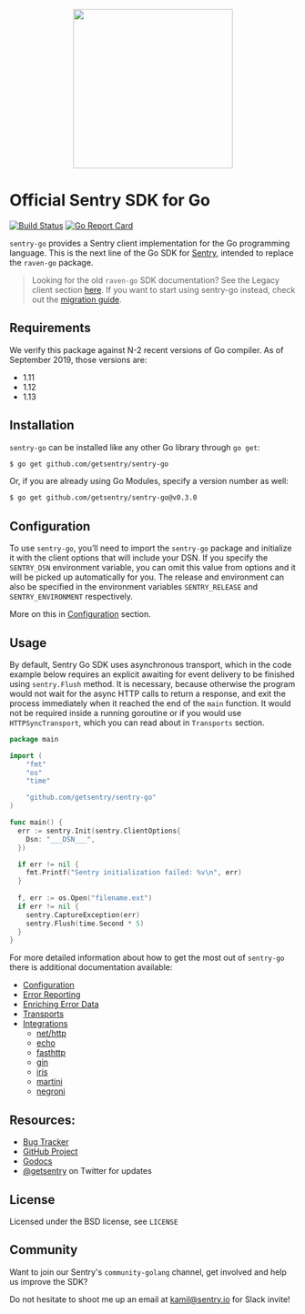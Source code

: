 <p align="center">
  <a href="https://sentry.io" target="_blank" align="center">
    <img src="https://sentry-brand.storage.googleapis.com/sentry-logo-black.png" width="280">
  </a>
  <br />
</p>

# Official Sentry SDK for Go

[![Build Status](https://travis-ci.com/getsentry/sentry-go.svg?branch=master)](https://travis-ci.com/getsentry/sentry-go)
[![Go Report Card](https://goreportcard.com/badge/github.com/getsentry/sentry-go)](https://goreportcard.com/report/github.com/getsentry/sentry-go)

`sentry-go` provides a Sentry client implementation for the Go programming language. This is the next line of the Go SDK for [Sentry](https://sentry.io/), intended to replace the `raven-go` package.

> Looking for the old `raven-go` SDK documentation? See the Legacy client section [here](https://docs.sentry.io/clients/go/).
> If you want to start using sentry-go instead, check out the [migration guide](https://docs.sentry.io/platforms/go/migration/).

## Requirements

We verify this package against N-2 recent versions of Go compiler. As of September 2019, those versions are:

* 1.11
* 1.12
* 1.13

## Installation

`sentry-go` can be installed like any other Go library through `go get`:

```bash
$ go get github.com/getsentry/sentry-go
```

Or, if you are already using Go Modules, specify a version number as well:

```bash
$ go get github.com/getsentry/sentry-go@v0.3.0
```

## Configuration

To use `sentry-go`, you’ll need to import the `sentry-go` package and initialize it with the client options that will include your DSN. If you specify the `SENTRY_DSN` environment variable, you can omit this value from options and it will be picked up automatically for you. The release and environment can also be specified in the environment variables `SENTRY_RELEASE` and `SENTRY_ENVIRONMENT` respectively.

More on this in [Configuration](https://docs.sentry.io/platforms/go/config/) section.

## Usage

By default, Sentry Go SDK uses asynchronous transport, which in the code example below requires an explicit awaiting for event delivery to be finished using `sentry.Flush` method. It is necessary, because otherwise the program would not wait for the async HTTP calls to return a response, and exit the process immediately when it reached the end of the `main` function. It would not be required inside a running goroutine or if you would use `HTTPSyncTransport`, which you can read about in `Transports` section.

```go
package main

import (
    "fmt"
    "os"
    "time"

    "github.com/getsentry/sentry-go"
)

func main() {
  err := sentry.Init(sentry.ClientOptions{
    Dsn: "___DSN___",
  })

  if err != nil {
    fmt.Printf("Sentry initialization failed: %v\n", err)
  }
  
  f, err := os.Open("filename.ext")
  if err != nil {
    sentry.CaptureException(err)
    sentry.Flush(time.Second * 5)
  }
}
```

For more detailed information about how to get the most out of `sentry-go` there is additional documentation available:

- [Configuration](https://docs.sentry.io/platforms/go/config)
- [Error Reporting](https://docs.sentry.io/error-reporting/quickstart?platform=go)
- [Enriching Error Data](https://docs.sentry.io/enriching-error-data/context?platform=go)
- [Transports](https://docs.sentry.io/platforms/go/transports)
- [Integrations](https://docs.sentry.io/platforms/go/integrations)
  - [net/http](https://docs.sentry.io/platforms/go/http)
  - [echo](https://docs.sentry.io/platforms/go/echo)
  - [fasthttp](https://docs.sentry.io/platforms/go/fasthttp)
  - [gin](https://docs.sentry.io/platforms/go/gin)
  - [iris](https://docs.sentry.io/platforms/go/iris)
  - [martini](https://docs.sentry.io/platforms/go/martini)
  - [negroni](https://docs.sentry.io/platforms/go/negroni)

## Resources:

- [Bug Tracker](https://github.com/getsentry/sentry-go/issues)
- [GitHub Project](https://github.com/getsentry/sentry-go)
- [Godocs](https://godoc.org/github.com/getsentry/sentry-go)
- [@getsentry](https://twitter.com/getsentry) on Twitter for updates

## License

Licensed under the BSD license, see `LICENSE`

## Community

Want to join our Sentry's `community-golang` channel, get involved and help us improve the SDK?

Do not hesitate to shoot me up an email at [kamil@sentry.io](mailto:kamil@sentry.io) for Slack invite!
